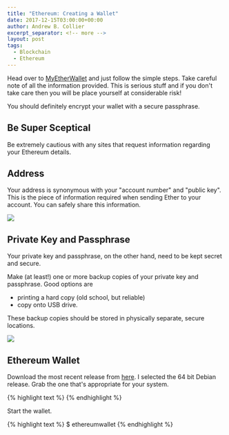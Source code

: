 ```yaml
---
title: "Ethereum: Creating a Wallet"
date: 2017-12-15T03:00:00+00:00
author: Andrew B. Collier
excerpt_separator: <!-- more -->
layout: post
tags:
  - Blockchain
  - Ethereum
---
```


Head over to [MyEtherWallet](https://www.myetherwallet.com/) and just follow the simple steps. Take careful note of all the information provided. This is serious stuff and if you don't take care then you will be place yourself at considerable risk!

<!-- more -->

You should definitely encrypt your wallet with a secure passphrase.

## Be Super Sceptical

Be extremely cautious with any sites that request information regarding your Ethereum details.

## Address

Your address is synonymous with your "account number" and "public key". This is the piece of information required when sending Ether to your account. You can safely share this information.

![](/img/2017/12/myetherwallet-details.png)

## Private Key and Passphrase

Your private key and passphrase, on the other hand, need to be kept secret and secure.

Make (at least!) one or more backup copies of your private key and passphrase. Good options are

- printing a hard copy (old school, but reliable)
- copy onto USB drive.

These backup copies should be stored in physically separate, secure locations.

![](/img/2017/12/xkcd-password-strength.png)

## Ethereum Wallet

Download the most recent release from [here](https://github.com/ethereum/mist/releases). I selected the 64 bit Debian release. Grab the one that's appropriate for your system.

{% highlight text %}
{% endhighlight %}

Start the wallet.

{% highlight text %}
$ ethereumwallet
{% endhighlight %}